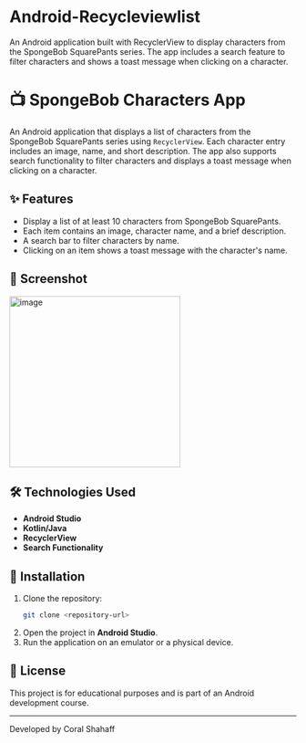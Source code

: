 # Android-Recycleviewlist
An Android application built with RecyclerView to display characters from the SpongeBob SquarePants series.   The app includes a search feature to filter characters and shows a toast message when clicking on a character.

# 📺 SpongeBob Characters App

An Android application that displays a list of characters from the SpongeBob SquarePants series using `RecyclerView`. Each character entry includes an image, name, and short description. The app also supports search functionality to filter characters and displays a toast message when clicking on a character.

## ✨ Features
- Display a list of at least 10 characters from SpongeBob SquarePants.
- Each item contains an image, character name, and a brief description.
- A search bar to filter characters by name.
- Clicking on an item shows a toast message with the character's name.

## 📱 Screenshot

<img width="300" alt="image" src="https://github.com/user-attachments/assets/17ba7559-805e-43b6-ae6a-fb170e6f04f5" />



## 🛠️ Technologies Used
- **Android Studio**
- **Kotlin/Java**
- **RecyclerView**
- **Search Functionality**

## 📂 Installation
1. Clone the repository:
   ```sh
   git clone <repository-url>
   ```
2. Open the project in **Android Studio**.
3. Run the application on an emulator or a physical device.

## 📜 License
This project is for educational purposes and is part of an Android development course.

---
Developed by Coral Shahaff
